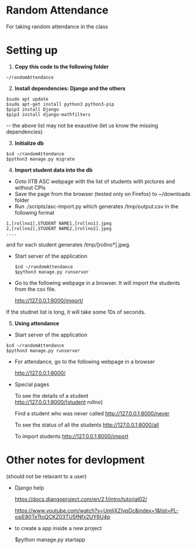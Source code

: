 # Random Attendance
For taking random attendance in the class

# Setting up
  1. __Copy this code to the following folder__

   ```
   ~/randomAttendance
   ```

  2. __Install dependencies: Django and the others__
  
   ```
   $sudo apt update
   $sudo apt-get install python3 python3-pip
   $pip3 install Django
   $pip3 install django-mathfilters
   ```

  -- the above list may not be exaustive (let us know the missing dependencies)

  3. __Initialize db__

  ```
  $cd ~/randomAttendance
  $python3 manage.py migrate
  ```
  
  4. __Import student data into the db__

 * Goto IITB ASC webpage with the list of students with pictures and without CPIs
 * Save the page from the browser (tested only on Firefox) to ~/downloads folder
 * Run ./scripts/asc-import.py which generates /tmp/output.csv in the following format

 ```
 1,[rollno1],STUDENT NAME1,[rollno1].jpeg
 2,[rollno2],STUDENT NAME2,[rollno2].jpeg
 ....
 ```
  and for each student generates /tmp/[rollno*].jpeg.
 
 * Start server of the application

   ```
   $cd ~/randomAttendance
   $python3 manage.py runserver
   ```
    
 * Go to the following webpage in a browser. It will import the students from the csv file.

    http://127.0.0.1:8000/import/

  If the studnet list is long, it will take some 10s of seconds.

  5. __Using attendance__

  - Start server of the application

   ```
   $cd ~/randomAttendance
   $python3 manage.py runserver
   ```

  - For attendance, go to the following webpage in a browser

     http://127.0.0.1:8000/

  - Special pages

     To see the details of a student     
     http://127.0.0.1:8000/[student rollno]

     Find a student who was never called
     http://127.0.0.1:8000/never

     To see the status of all the students
     http://127.0.0.1:8000/all

     To import students
     http://127.0.0.1:8000/import


# Other notes for devlopment

(should not be relavant to a user)

- Django help

  https://docs.djangoproject.com/en/2.1/intro/tutorial02/
  
  https://www.youtube.com/watch?v=UmljXZIypDc&index=1&list=PL-osiE80TeTtoQCKZ03TU5fNfx2UY6U4p

- to create a app inside a new project

   $python manage.py startapp


